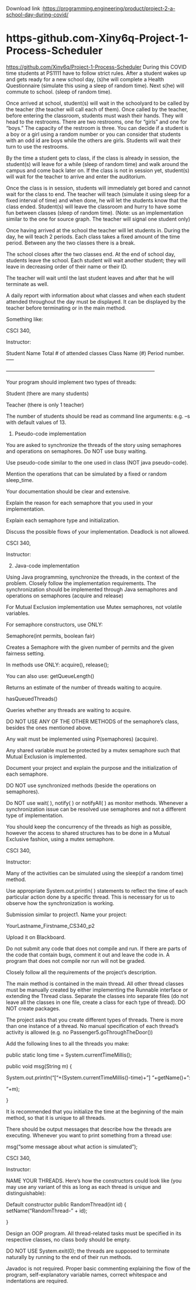Download link :https://programming.engineering/product/project-2-a-school-day-during-covid/


# https-github.com-Xiny6q-Project-1-Process-Scheduler
https://github.com/Xiny6q/Project-1-Process-Scheduler
During this COVID time students at PS1111 have to follow strict rules. After a student wakes up and gets ready for a new school day, (s)he will complete a Health Questionnaire (simulate this using a sleep of random time). Next s(he) will commute to school. (sleep of random time).

Once arrived at school, student(s) will wait in the schoolyard to be called by the teacher (the teacher will call each of them). Once called by the teacher, before entering the classroom, students must wash their hands. They will head to the restrooms. There are two restrooms, one for “girls” and one for “boys.” The capacity of the restroom is three. You can decide if a student is a boy or a girl using a random number or you can consider that students with an odd id are boys while the others are girls. Students will wait their turn to use the restrooms.

By the time a student gets to class, if the class is already in session, the student(s) will leave for a while (sleep of random time) and walk around the campus and come back later on. If the class is not in session yet, student(s) will wait for the teacher to arrive and enter the auditorium.

Once the class is in session, students will immediately get bored and cannot wait for the class to end. The teacher will teach (simulate it using sleep for a fixed interval of time) and when done, he will let the students know that the class ended. Student(s) will leave the classroom and hurry to have some fun between classes (sleep of random time). (Note: us an implementation similar to the one for source graph. The teacher will signal one student only)

Once having arrived at the school the teacher will let students in. During the day, he will teach 2 periods. Each class takes a fixed amount of the time period. Between any the two classes there is a break.

The school closes after the two classes end. At the end of school day, students leave the school. Each student will wait another student; they will leave in decreasing order of their name or their ID.

The teacher will wait until the last student leaves and after that he will terminate as well.

A daily report with information about what classes and when each student attended throughout the day must be displayed. It can be displayed by the teacher before terminating or in the main method.

Something like:

CSCI 340,

Instructor:

Student Name Total # of attended classes Class Name (#) Period number. —–

—————————————————————————————

Your program should implement two types of threads:

Student (there are many students)

Teacher (there is only 1 teacher)

The number of students should be read as command line arguments: e.g. –s <int> with default values of 13.


1. Pseudo-code implementation

You are asked to synchronize the threads of the story using semaphores and operations on semaphores. Do NOT use busy waiting.

Use pseudo-code similar to the one used in class (NOT java pseudo-code).

Mention the operations that can be simulated by a fixed or random sleep_time.

Your documentation should be clear and extensive.

Explain the reason for each semaphore that you used in your implementation.

Explain each semaphore type and initialization.

Discuss the possible flows of your implementation. Deadlock is not allowed.

CSCI 340,

Instructor:


2. Java-code implementation

Using Java programming, synchronize the threads, in the context of the problem. Closely follow the implementation requirements. The synchronization should be implemented through Java semaphores and operations on semaphores (acquire and release)

For Mutual Exclusion implementation use Mutex semaphores, not volatile variables.

For semaphore constructors, use ONLY:

Semaphore(int permits, boolean fair)

Creates a Semaphore with the given number of permits and the given fairness setting.

In methods use ONLY: acquire(), release();

You can also use: getQueueLength()

Returns an estimate of the number of threads waiting to acquire.

hasQueuedThreads()

Queries whether any threads are waiting to acquire.

DO NOT USE ANY OF THE OTHER METHODS of the semaphore’s class, besides the ones mentioned above.

Any wait must be implemented using P(semaphores) (acquire).

Any shared variable must be protected by a mutex semaphore such that Mutual Exclusion is implemented.

Document your project and explain the purpose and the initialization of each semaphore.

DO NOT use synchronized methods (beside the operations on semaphores).

Do NOT use wait( ), notify( ) or notifyAll( ) as monitor methods. Whenever a synchronization issue can be resolved use semaphores and not a different type of implementation.

You should keep the concurrency of the threads as high as possible, however the access to shared structures has to be done in a Mutual Exclusive fashion, using a mutex semaphore.

CSCI 340,

Instructor:

Many of the activities can be simulated using the sleep(of a random time) method.

Use appropriate System.out.println( ) statements to reflect the time of each particular action done by a specific thread. This is necessary for us to observe how the synchronization is working.

Submission similar to project1. Name your project:

YourLastname_Firstname_CS340_p2

Upload it on Blackboard.

Do not submit any code that does not compile and run. If there are parts of the code that contain bugs, comment it out and leave the code in. A program that does not compile nor run will not be graded.

Closely follow all the requirements of the project’s description.

The main method is contained in the main thread. All other thread classes must be manually created by either implementing the Runnable interface or extending the Thread class. Separate the classes into separate files (do not leave all the classes in one file, create a class for each type of thread). DO NOT create packages.

The project asks that you create different types of threads. There is more than one instance of a thread. No manual specification of each thread’s activity is allowed (e.g. no Passenger5.goThroughTheDoor())

Add the following lines to all the threads you make:

public static long time = System.currentTimeMillis();

public void msg(String m) {

System.out.println(“[“+(System.currentTimeMillis()-time)+”] “+getName()+”:

“+m);

}

It is recommended that you initialize the time at the beginning of the main method, so that it is unique to all threads.

There should be output messages that describe how the threads are executing. Whenever you want to print something from a thread use:

msg(“some message about what action is simulated”);


CSCI 340,

Instructor:

NAME YOUR THREADS. Here’s how the constructors could look like (you may use any variant of this as long as each thread is unique and distinguishable):

Default constructor public RandomThread(int id) { setName(“RandomThread-” + id);

}

Design an OOP program. All thread-related tasks must be specified in its respective classes, no class body should be empty.

DO NOT USE System.exit(0); the threads are supposed to terminate naturally by running to the end of their run methods.

Javadoc is not required. Proper basic commenting explaining the flow of the program, self-explanatory variable names, correct whitespace and indentations are required.

